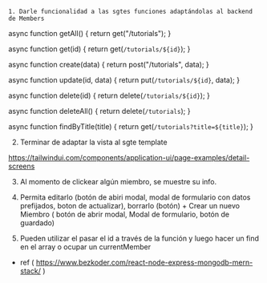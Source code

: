     1. Darle funcionalidad a las sgtes funciones adaptándolas al backend de Members
  
  
  async function getAll() {
    return get("/tutorials");
  }

  async function get(id) {
    return get(`/tutorials/${id}`);
  }

  async function create(data) {
    return post("/tutorials", data);
  }

  async function update(id, data) {
    return put(`/tutorials/${id}`, data);
  }

  async function delete(id) {
    return delete(`/tutorials/${id}`);
  }

  async function deleteAll() {
    return delete(`/tutorials`);
  }

  async function findByTitle(title) {
    return get(`/tutorials?title=${title}`);
  }



2. Terminar de adaptar la vista al sgte template 

https://tailwindui.com/components/application-ui/page-examples/detail-screens



3. Al momento de clickear algún miembro, se muestre su info.

4. Permita editarlo (botón de abiri modal, modal de formulario con datos prefijados, boton de actualizar), borrarlo (botón) + Crear un nuevo Miembro ( botón de abrir modal, Modal de formulario, botón de guardado)

5. Pueden utilizar el pasar el id a través de la función y luego hacer un find en el array o ocupar un currentMember






  * ref ( https://www.bezkoder.com/react-node-express-mongodb-mern-stack/ )